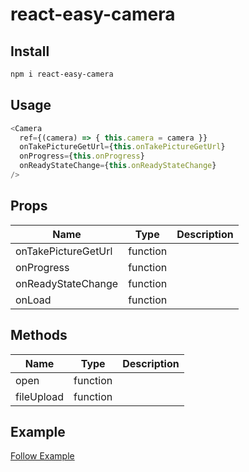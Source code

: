 # react-easy-camera

## Install
```sh
npm i react-easy-camera
```

## Usage
```js
<Camera
  ref={(camera) => { this.camera = camera }}
  onTakePictureGetUrl={this.onTakePictureGetUrl}
  onProgress={this.onProgress}
  onReadyStateChange={this.onReadyStateChange}
/>
```

## Props
| Name                | Type     | Description |
|---------------------|----------|-------------|
| onTakePictureGetUrl | function |
| onProgress          | function |
| onReadyStateChange  | function |
| onLoad              | function |

## Methods
| Name                | Type     | Description  |
|---------------------|----------|--------------|
| open                | function |
| fileUpload          | function |

## Example
[Follow Example](/example/README.md)